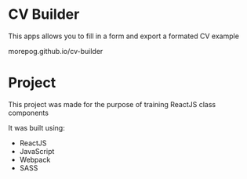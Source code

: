 # CV Builder

This apps allows you to fill in a form and export a formated CV example

morepog.github.io/cv-builder

# Project

This project was made for the purpose of training ReactJS class components

It was built using:

- ReactJS
- JavaScript
- Webpack
- SASS
